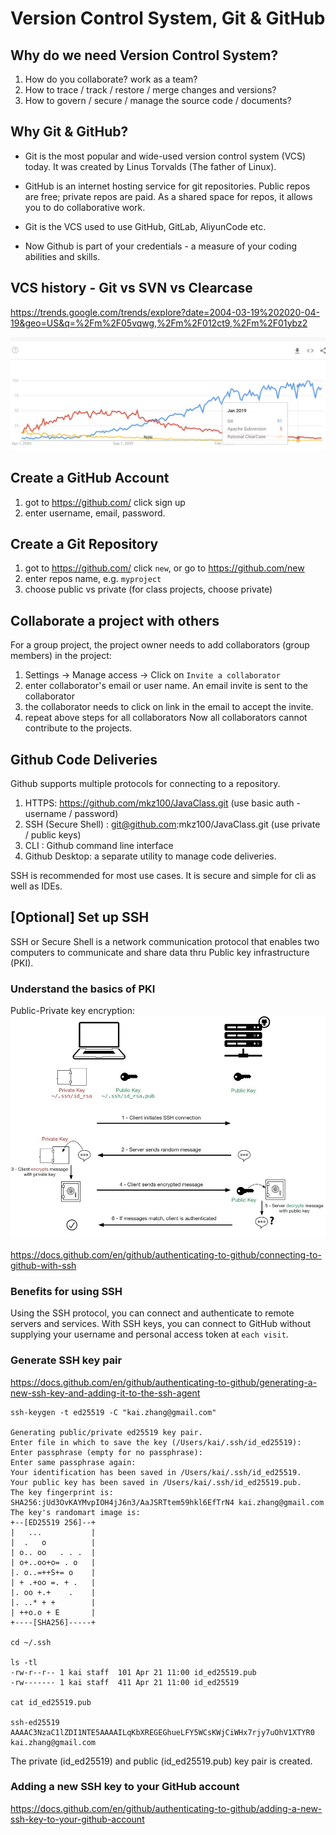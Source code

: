 # Version Control System, Git & GitHub

## Why do we need Version Control System?
1. How do you collaborate? work as a team?
2. How to trace / track / restore / merge changes and versions?
3. How to govern / secure / manage the source code / documents?

## Why Git & GitHub?

* Git is the most popular and wide-used version control system (VCS) today. It was created by Linus Torvalds (The father of Linux).

* GitHub is an internet hosting service for git repositories. Public repos are free; private repos are paid. As a shared space for repos, it allows you to do collaborative work.

* Git is the VCS used to use GitHub, GitLab, AliyunCode etc.
* Now Github is part of your credentials - a measure of your coding abilities and skills.

## VCS history - Git vs SVN vs Clearcase
https://trends.google.com/trends/explore?date=2004-03-19%202020-04-19&geo=US&q=%2Fm%2F05vqwg,%2Fm%2F012ct9,%2Fm%2F01ybz2

![Git-SVN-ClearCase](./resources/Git-SVN-Clearcase.jpg)

## Create a GitHub Account 

1. got to https://github.com/ click sign up
2. enter username, email, password. 

## Create a Git Repository 

1. got to https://github.com/ click `new`, or go to https://github.com/new 
2. enter repos name, e.g. `myproject`
3. choose public vs private (for class projects, choose private)

## Collaborate a project with others

For a group project, the project owner needs to add collaborators (group members) in the project:
1. Settings -> Manage access -> Click on `Invite a collaborator` 
2. enter collaborator's email or user name. An email invite is sent to the collaborator
3. the collaborator needs to click on link in the email to accept the invite. 
4. repeat above steps for all collaborators
Now all collaborators cannot contribute to the projects.

## Github Code Deliveries 

Github supports multiple protocols for connecting to a repository.

1. HTTPS: https://github.com/mkz100/JavaClass.git (use basic auth - username / password)
2. SSH (Secure Shell) : git@github.com:mkz100/JavaClass.git (use private / public keys) 
3. CLI : Github command line interface
4. Github Desktop: a separate utility to manage code deliveries.

SSH is recommended for most use cases. It is secure and simple for cli as well as IDEs.

## [Optional] Set up SSH 
SSH or Secure Shell is a network communication protocol that enables two computers to communicate and share data thru Public key infrastructure (PKI).

### Understand the basics of PKI
Public-Private key encryption:
![ssh](resources/ssh.jpg)

https://docs.github.com/en/github/authenticating-to-github/connecting-to-github-with-ssh

### Benefits for using SSH

Using the SSH protocol, you can connect and authenticate to remote servers and services. With SSH keys, you can connect to GitHub without supplying your username and personal access token at `each visit`.

### Generate SSH key pair

https://docs.github.com/en/github/authenticating-to-github/generating-a-new-ssh-key-and-adding-it-to-the-ssh-agent

```
ssh-keygen -t ed25519 -C "kai.zhang@gmail.com"

Generating public/private ed25519 key pair.
Enter file in which to save the key (/Users/kai/.ssh/id_ed25519):
Enter passphrase (empty for no passphrase):
Enter same passphrase again:
Your identification has been saved in /Users/kai/.ssh/id_ed25519.
Your public key has been saved in /Users/kai/.ssh/id_ed25519.pub.
The key fingerprint is:
SHA256:jUd3OvKAYMvpIOH4jJ6n3/AaJSRTtem59hkl6EfTrN4 kai.zhang@gmail.com
The key's randomart image is:
+--[ED25519 256]--+
|   ...           |
|  .   o          |
| o.. oo   . . .  |
| o+..oo+o= . o   |
|. o..=++S+= o    |
| + .+oo =. + .   |
|. oo +.+    .    |
|. ..* + +        |
| ++o.o + E       |
+----[SHA256]-----+

cd ~/.ssh

ls -tl
-rw-r--r-- 1 kai staff  101 Apr 21 11:00 id_ed25519.pub
-rw------- 1 kai staff  411 Apr 21 11:00 id_ed25519

cat id_ed25519.pub

ssh-ed25519 AAAAC3NzaC1lZDI1NTE5AAAAILqKbXREGEGhueLFY5WCsKWjCiWHx7rjy7uOhV1XTYR0 kai.zhang@gmail.com

```
The private (id_ed25519) and public (id_ed25519.pub) key pair is created.

### Adding a new SSH key to your GitHub account

https://docs.github.com/en/github/authenticating-to-github/adding-a-new-ssh-key-to-your-github-account






